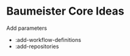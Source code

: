 Baumeister Core Ideas
=====================

Add parameters
 * :add-workflow-definitions
 * :add-repositories

